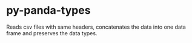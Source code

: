 # py-panda-types
Reads csv files with same headers, concatenates the data into one data frame and preserves the data types.
